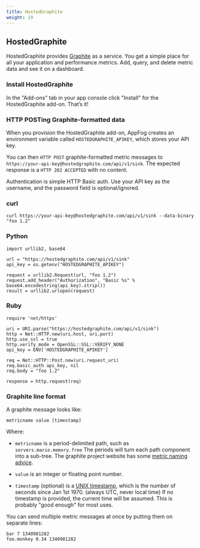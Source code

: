 ```yaml
---
title: HostedGraphite
weight: 19
---
```


## HostedGraphite

HostedGraphite provides [Graphite](http://graphite.wikidot.com/) as a service. You get a simple place for all your application and performance metrics. Add, query, and delete metric data and see it on a dashboard.

### Install HostedGraphite

In the "Add-ons" tab in your app console click "Install" for the HostedGraphite add-on. That’s it!


### HTTP POSTing Graphite-formatted data

When you provision the HostedGraphite add-on, AppFog creates an environment variable called `HOSTEDGRAPHITE_APIKEY`, which stores your API key. 

You can then `HTTP POST` graphite-formatted metric messages to `https://your-api-key@hostedgraphite.com/api/v1/sink`. The expected response is a `HTTP 202 ACCEPTED` with no content.

Authentication is simple HTTP Basic auth. Use your API key as the username, and the password field is optional/ignored.

### curl

    curl https://your-api-key@hostedgraphite.com/api/v1/sink --data-binary "foo 1.2"

### Python

    import urllib2, base64

    url = "https://hostedgraphite.com/api/v1/sink"
    api_key = os.getenv("HOSTEDGRAPHITE_APIKEY")

    request = urllib2.Request(url, "foo 1.2")
    request.add_header("Authorization", "Basic %s" % base64.encodestring(api_key).strip())
    result = urllib2.urlopen(request)

### Ruby

    require 'net/https'

    uri = URI.parse("https://hostedgraphite.com/api/v1/sink")
    http = Net::HTTP.new(uri.host, uri.port)
    http.use_ssl = true
    http.verify_mode = OpenSSL::SSL::VERIFY_NONE
    api_key = ENV['HOSTEDGRAPHITE_APIKEY']

    req = Net::HTTP::Post.new(uri.request_uri)
    req.basic_auth api_key, nil
    req.body = "foo 1.2"

    response = http.request(req)

### Graphite line format

A graphite message looks like:

    metricname value [timestamp]

Where:

* `metricname` is a period-delimited path, such as `servers.mario.memory.free`
    The periods will turn each path component into a sub-tree. The graphite project website has some [metric naming advice](http://graphite.wikidot.com/getting-your-data-into-graphite).

* `value` is an integer or floating point number.

* `timestamp` (optional) is a [UNIX timestamp](http://en.wikipedia.org/wiki/Unix_time), which is the number of seconds since Jan 1st 1970. (always UTC, never local time)
    If no timestamp is provided, the current time will be assumed. This is probably "good enough" for most uses.

You can send multiple metric messages at once by putting them on separate lines:

    bar 7 1340981282
    foo.monkey 0.34 1340981282
